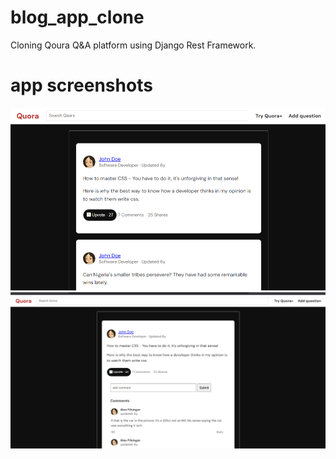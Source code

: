 # blog_app_clone
Cloning Qoura Q&A platform using Django Rest Framework.

# app screenshots
![Homepage](<blog_frontend/assets/qoura_clone image 1.png>)
![comment](<blog_frontend/assets/qoura_clone image 2.png>)